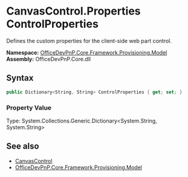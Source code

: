 # CanvasControl.Properties ControlProperties
 Defines the custom properties for the client-side web part control.   

**Namespace:** [OfficeDevPnP.Core.Framework.Provisioning.Model](OfficeDevPnP.Core.Framework.Provisioning.Model.md)  
**Assembly:** OfficeDevPnP.Core.dll  
## Syntax
```C#
public Dictionary<String, String> ControlProperties { get; set; }
```

### Property Value
Type: System.Collections.Generic.Dictionary<System.String, System.String>  

## See also
- [CanvasControl](OfficeDevPnP.Core.Framework.Provisioning.Model.CanvasControl.md) 
- [OfficeDevPnP.Core.Framework.Provisioning.Model](OfficeDevPnP.Core.Framework.Provisioning.Model.md) 
